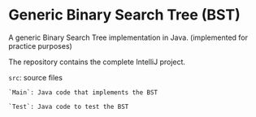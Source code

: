 # Generic Binary Search Tree (BST)

A generic Binary Search Tree implementation in Java. (implemented for practice purposes)

The repository contains the complete IntelliJ project.

`src`: source files

    `Main`: Java code that implements the BST
    
    `Test`: Java code to test the BST